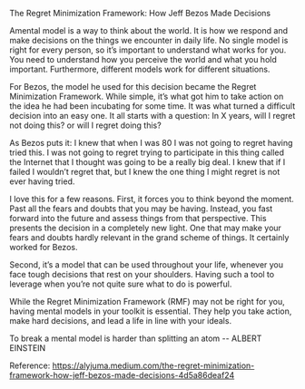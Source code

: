 The Regret Minimization Framework: How Jeff Bezos Made Decisions

Amental model is a way to think about the world. It is how we respond and make decisions on the things we encounter in daily life. No single model is right for every person, so it’s important to understand what works for you. You need to understand how you perceive the world and what you hold important. Furthermore, different models work for different situations.

For Bezos, the model he used for this decision became the Regret Minimization Framework. While simple, it’s what got him to take action on the idea he had been incubating for some time. It was what turned a difficult decision into an easy one.
It all starts with a question: In X years, will I regret not doing this? or will I regret doing this?

As Bezos puts it:
I knew that when I was 80 I was not going to regret having tried this. I was not going to regret trying to participate in this thing called the Internet that I thought was going to be a really big deal. I knew that if I failed I wouldn’t regret that, but I knew the one thing I might regret is not ever having tried.

I love this for a few reasons. First, it forces you to think beyond the moment. Past all the fears and doubts that you may be having. Instead, you fast forward into the future and assess things from that perspective.
This presents the decision in a completely new light. One that may make your fears and doubts hardly relevant in the grand scheme of things. It certainly worked for Bezos.

Second, it’s a model that can be used throughout your life, whenever you face tough decisions that rest on your shoulders. Having such a tool to leverage when you’re not quite sure what to do is powerful.

While the Regret Minimization Framework (RMF) may not be right for you, having mental models in your toolkit is essential. They help you take action, make hard decisions, and lead a life in line with your ideals.

To break a mental model is harder than splitting an atom -- ALBERT EINSTEIN

Reference: https://alyjuma.medium.com/the-regret-minimization-framework-how-jeff-bezos-made-decisions-4d5a86deaf24
